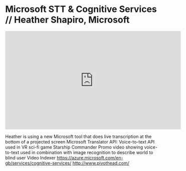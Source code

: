 # Microsoft STT & Cognitive Services // Heather Shapiro, Microsoft

<iframe width="560" height="315" src="https://www.youtube.com/embed/eD4yIEfAOnk" frameborder="0" allowfullscreen></iframe>

Heather is using a new Microsoft tool that does live transcription at the bottom of a projected screen
Microsoft Translator API: 
Voice-to-text API used in VR sci-fi game Starship Commander
Promo video showing voice-to-text used in combination with image recognition to describe world to blind user
Video Indexer
https://azure.microsoft.com/en-gb/services/cognitive-services/
http://www.pivothead.com/ 
